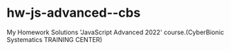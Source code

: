 # hw-js-advanced--cbs

My Homework Solutions 'JavaScript Advanced 2022' course.(CyberBionic Systematics TRAINING CENTER)
